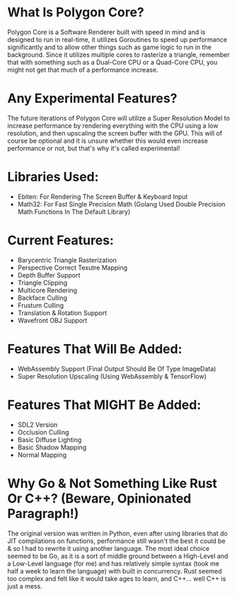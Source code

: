 # What Is Polygon Core?
Polygon Core is a Software Renderer built with speed in mind and is designed to run in real-time, it utilizes Goroutines to speed up performance significantly and to allow other things such as game logic to run in the background. Since it utilizes multiple cores to rasterize a triangle, remember that with something such as a Dual-Core CPU or a Quad-Core CPU, you might not get that much of a performance increase.

# Any Experimental Features?
The future iterations of Polygon Core will utilize a Super Resolution Model to increase performance by rendering everything with the CPU using a low resolution, and then upscaling the screen buffer with the GPU. This will of course be optional and it is unsure whether this would even increase performance or not, but that's why it's called experimental!

# Libraries Used:
- Ebiten: For Rendering The Screen Buffer & Keyboard Input
- Math32: For Fast Single Precision Math (Golang Used Double Precision Math Functions In The Default Library)

# Current Features:
- Barycentric Triangle Rasterization
- Perspective Correct Texutre Mapping
- Depth Buffer Support
- Triangle Clipping
- Multicore Rendering
- Backface Culling
- Frustum Culling
- Translation & Rotation Support
- Wavefront OBJ Support

# Features That Will Be Added:
- WebAssembly Support (Final Output Should Be Of Type ImageData)
- Super Resolution Upscaling (Using WebAssembly & TensorFlow)

# Features That MIGHT Be Added:
- SDL2 Version
- Occlusion Culling
- Basic Diffuse Lighting
- Basic Shadow Mapping
- Normal Mapping

# Why Go & Not Something Like Rust Or C++? (Beware, Opinionated Paragraph!)
The original version was written in Python, even after using libraries that do JIT compilations on functions, performance still wasn't the best it could be & so I had to rewrite it using another language. The most ideal choice seemed to be Go, as it is a sort of middle ground between a High-Level and a Low-Level language (for me) and has relatively simple syntax (took me half a week to learn the language) with built in concurrency. Rust seemed too complex and felt like it would take ages to learn, and C++... well C++ is just a mess.

